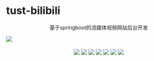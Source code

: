 # tust-bilibili
<p align="center">
    基于springboot的流媒体视频网站后台开发
</p>
<p align="center" dir="auto">
	<img src="http://bukayo.cc/img/bilibili.webp" style="display:block" max-width: 30%;height: auto;/>
	<br>
    	<img src="https://img.shields.io/badge/CopyRight-Bukayo-red.svg" style="display:inline;margin-bottom:0.2rem;margin-top:0.2rem">
        <img src="https://img.shields.io/badge/JDK-1.8+-blue.svg" style="display:inline;margin-bottom:0.2rem;margin-top:0.2rem">
        <img src="https://img.shields.io/badge/springboot-2.5.1-blue.svg" style="display:inline;margin-bottom:0.2rem;margin-top:0.2rem">
        <img src="https://img.shields.io/badge/mysql-8.0.28-blue.svg"style="display:inline;margin-bottom:0.2rem;margin-top:0.2rem">
        <img src="https://img.shields.io/badge/redis-6.2.6-blue.svg"style="display:inline;margin-bottom:0.2rem;margin-top:0.2rem">
    	<img src="https://img.shields.io/badge/rocketmq-4.9.1-blue.svg"style="display:inline;margin-bottom:0.2rem;margin-top:0.2rem">
    	<img src="https://img.shields.io/badge/elasticsearch-7.9.2-blue.svg"style="display:inline;margin-bottom:0.2rem;margin-top:0.2rem">
</p>

